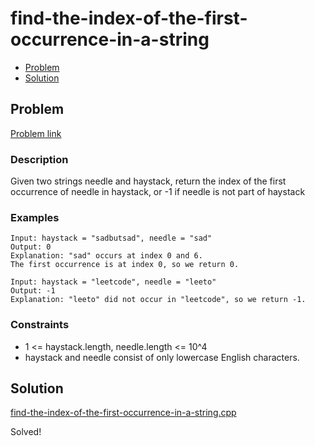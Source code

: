 # find-the-index-of-the-first-occurrence-in-a-string
- [Problem](#problem)
- [Solution](#find-the-index-of-the-first-occurrence-in-a-string.cpp)

## Problem
[Problem link](https://leetcode.com/problems/find-the-index-of-the-first-occurrence-in-a-string/)

### Description
Given two strings needle and haystack, return the index of the first occurrence of needle in haystack, or -1 if needle is not part of haystack

### Examples
```
Input: haystack = "sadbutsad", needle = "sad"
Output: 0
Explanation: "sad" occurs at index 0 and 6.
The first occurrence is at index 0, so we return 0.
```

```
Input: haystack = "leetcode", needle = "leeto"
Output: -1
Explanation: "leeto" did not occur in "leetcode", so we return -1.
```

### Constraints
- 1 <= haystack.length, needle.length <= 10^4
- haystack and needle consist of only lowercase English characters.


## Solution

[find-the-index-of-the-first-occurrence-in-a-string.cpp](./find-the-index-of-the-first-occurrence-in-a-string.cpp)

Solved!